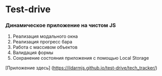 # Test-drive

### Динамическое приложение на чистом JS

1.  Реализация модального окна
2.  Реализация прогресс бара
3.  Работа с массивом объектов
4.  Валидация формы
5.  Сохранение состояния приложения с помощью Local Storage

[Приложение здесь] (https://ildarmjs.github.io/test-drive/tech_tracker/)
